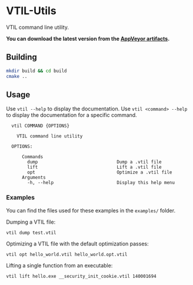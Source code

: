 # VTIL-Utils

VTIL command line utility.

**You can download the latest version from the [AppVeyor artifacts](https://ci.appveyor.com/project/can1357/vtil-utils/build/artifacts).**

## Building

```sh
mkdir build && cd build
cmake ..
```

## Usage

Use `vtil --help` to display the documentation. Use `vtil <command> --help` to display the documentation for a specific command.

```
  vtil COMMAND {OPTIONS}

    VTIL command line utility

  OPTIONS:

      Commands
        dump                              Dump a .vtil file
        lift                              Lift a .vtil file
        opt                               Optimize a .vtil file
      Arguments
        -h, --help                        Display this help menu
```

### Examples

You can find the files used for these examples in the `examples/` folder.

Dumping a VTIL file:

```
vtil dump test.vtil
```

Optimizing a VTIL file with the default optimization passes:

```
vtil opt hello_world.vtil hello_world.opt.vtil
```

Lifting a single function from an executable:

```
vtil lift hello.exe __security_init_cookie.vtil 140001694
```